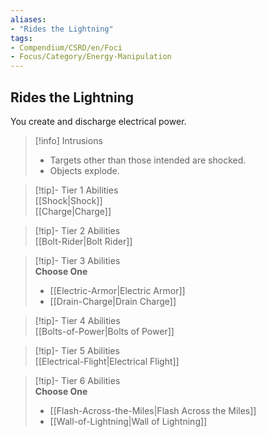```yaml
---
aliases:
- "Rides the Lightning"
tags:
- Compendium/CSRD/en/Foci
- Focus/Category/Energy-Manipulation
---
```


  
## Rides the Lightning  
You create and discharge electrical power.  

>[!info] Intrusions  
>- Targets other than those intended are shocked.  
>- Objects explode.  


>[!tip]- Tier 1 Abilities  
> [[Shock|Shock]]  
> [[Charge|Charge]]  


>[!tip]- Tier 2 Abilities  
> [[Bolt-Rider|Bolt Rider]]  


>[!tip]- Tier 3 Abilities  
> **Choose One**  
>- [[Electric-Armor|Electric Armor]]  
>- [[Drain-Charge|Drain Charge]]  


>[!tip]- Tier 4 Abilities  
> [[Bolts-of-Power|Bolts of Power]]  


>[!tip]- Tier 5 Abilities  
> [[Electrical-Flight|Electrical Flight]]  


>[!tip]- Tier 6 Abilities  
> **Choose One**  
>- [[Flash-Across-the-Miles|Flash Across the Miles]]  
>- [[Wall-of-Lightning|Wall of Lightning]]
